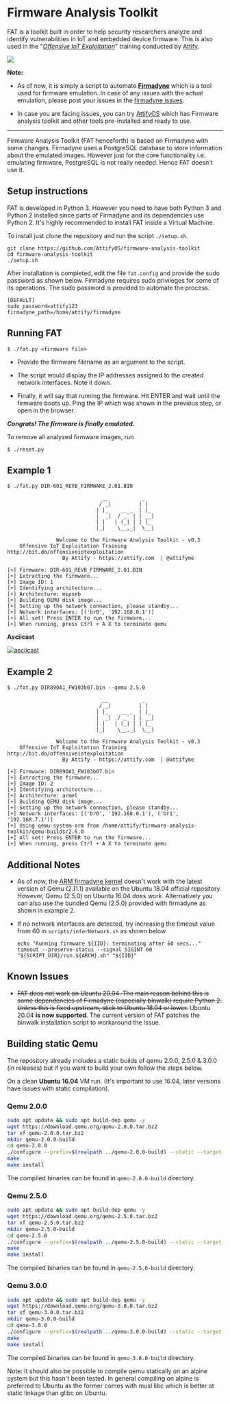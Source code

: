 # Firmware Analysis Toolkit 

FAT is a toolkit built in order to help security researchers analyze and identify vulnerabilities in IoT and embedded device firmware. This is also used in the "*[Offensive IoT Exploitation](https://www.attify-store.com/collections/training/products/offensive-iot-exploitation)*" training conducted by [Attify](https://attify.com). 

[![](https://i.ibb.co/zP9htYK/offensive-iot-exploitation-attify-embedded-hacking.png)](https://www.attify-store.com/collections/training/products/offensive-iot-exploitation)

**Note:**

+ As of now, it is simply a script to automate **[Firmadyne](https://github.com/firmadyne/firmadyne)** which is a tool used for firmware emulation. In case of any issues with the actual emulation, please post your issues in the [firmadyne issues](https://github.com/firmadyne/firmadyne/issues).  

+ In case you are facing issues, you can try [AttifyOS](https://github.com/adi0x90/attifyos) which has Firmware analysis toolkit and other tools pre-installed and ready to use.

---

Firmware Analysis Toolkit (FAT henceforth) is based on Firmadyne with some changes. Firmadyne uses a PostgreSQL database to store information about the emulated images. However just for the core functionality i.e. emulating firmware, PostgreSQL is not really needed. Hence FAT doesn't use it.

## Setup instructions 

FAT is developed in Python 3. However you need to have both Python 3 and Python 2 installed since parts of Firmadyne and its dependencies use Python 2. It's highly recommended to install FAT inside a Virtual Machine.

To install just clone the repository and run the script `./setup.sh`.

```
git clone https://github.com/AttifyOS/firmware-analysis-toolkit
cd firmware-analysis-toolkit
./setup.sh
```

After installation is completed, edit the file `fat.config` and provide the sudo password as shown below. Firmadyne requires sudo privileges for some of its operations. The sudo password is provided to automate the process.

```
[DEFAULT]
sudo_password=attify123
firmadyne_path=/home/attify/firmadyne
```

## Running FAT 

```
$ ./fat.py <firmware file>
```

+ Provide the firmware filename as an argument to the script.

+ The script would display the IP addresses assigned to the created network interfaces. Note it down.

+ Finally, it will say that running the firmware. Hit ENTER and wait until the firmware boots up. Ping the IP which was shown in the previous step, or open in the browser. 

***Congrats! The firmware is finally emulated.***

To remove all analyzed firmware images, run

```
$ ./reset.py
```

## Example 1

```
$ ./fat.py DIR-601_REVB_FIRMWARE_2.01.BIN 

                               __           _   
                              / _|         | |  
                             | |_    __ _  | |_ 
                             |  _|  / _` | | __|
                             | |   | (_| | | |_ 
                             |_|    \__,_|  \__|                    
                    
                Welcome to the Firmware Analysis Toolkit - v0.3
    Offensive IoT Exploitation Training http://bit.do/offensiveiotexploitation
                  By Attify - https://attify.com  | @attifyme
    
[+] Firmware: DIR-601_REVB_FIRMWARE_2.01.BIN
[+] Extracting the firmware...
[+] Image ID: 1
[+] Identifying architecture...
[+] Architecture: mipseb
[+] Building QEMU disk image...
[+] Setting up the network connection, please standby...
[+] Network interfaces: [('br0', '192.168.0.1')]
[+] All set! Press ENTER to run the firmware...
[+] When running, press Ctrl + A X to terminate qemu
```

**Asciicast**

[![asciicast](https://asciinema.org/a/5VryIC2ec1j9SEIfGQ0qAWjoH.svg)](https://asciinema.org/a/5VryIC2ec1j9SEIfGQ0qAWjoH)

## Example 2

```
$ ./fat.py DIR890A1_FW103b07.bin --qemu 2.5.0

                               __           _
                              / _|         | |
                             | |_    __ _  | |_
                             |  _|  / _` | | __|
                             | |   | (_| | | |_
                             |_|    \__,_|  \__|

                Welcome to the Firmware Analysis Toolkit - v0.3
    Offensive IoT Exploitation Training http://bit.do/offensiveiotexploitation
                  By Attify - https://attify.com  | @attifyme

[+] Firmware: DIR890A1_FW103b07.bin
[+] Extracting the firmware...
[+] Image ID: 2
[+] Identifying architecture...
[+] Architecture: armel
[+] Building QEMU disk image...
[+] Setting up the network connection, please standby...
[+] Network interfaces: [('br0', '192.168.0.1'), ('br1', '192.168.7.1')]
[+] Using qemu-system-arm from /home/attify/firmware-analysis-toolkit/qemu-builds/2.5.0
[+] All set! Press ENTER to run the firmware...
[+] When running, press Ctrl + A X to terminate qemu

```
## Additional Notes

- As of now, the [ARM firmadyne kernel](https://github.com/firmadyne/kernel-v4.1) doesn't work with the latest version of Qemu (2.11.1) available on the Ubuntu 18.04 official repository. However, Qemu (2.5.0) on Ubuntu 16.04 does work. Alternatively you can also use the bundled Qemu (2.5.0) provided with firmadyne as shown in example 2.

- If no network interfaces are detected, try increasing the timeout value from 60 in `scripts/inferNetwork.sh` as shown below
    ```
    echo "Running firmware ${IID}: terminating after 60 secs..."
    timeout --preserve-status --signal SIGINT 60 "${SCRIPT_DIR}/run.${ARCH}.sh" "${IID}"
    ```

## Known Issues

- ~~FAT does not work on Ubuntu 20.04. The main reason behind this is some dependencies of Firmadyne (especially binwalk) require Python 2. Unless this is fixed upstream, stick to Ubuntu 18.04 or lower.~~ 
Ubuntu 20.04 **is now supported**. The current version of FAT patches the binwalk installation script to workaround the issue.

## Building static Qemu

The repository already includes a static builds of qemu 2.0.0, 2.5.0 & 3.0.0 (in releases) but if you want to build your own follow the steps below.

On a clean **Ubuntu 16.04** VM run. (It's important to use 16.04, later versions have issues with static compilation).

### Qemu 2.0.0

```sh
sudo apt update && sudo apt build-dep qemu -y
wget https://download.qemu.org/qemu-2.0.0.tar.bz2
tar xf qemu-2.0.0.tar.bz2
mkdir qemu-2.0.0-build
cd qemu-2.0.0
./configure --prefix=$(realpath ../qemu-2.0.0-build) --static --target-list=arm-softmmu,mips-softmmu,mipsel-softmmu --disable-smartcard-nss --disable-spice --disable-libusb --disable-usb-redir
make
make install
```
The compiled binaries can be found in `qemu-2.0.0-build` directory.

### Qemu 2.5.0

```sh
sudo apt update && sudo apt build-dep qemu -y
wget https://download.qemu.org/qemu-2.5.0.tar.bz2
tar xf qemu-2.5.0.tar.bz2
mkdir qemu-2.5.0-build
cd qemu-2.5.0
./configure --prefix=$(realpath ../qemu-2.5.0-build) --static --target-list=arm-softmmu,mips-softmmu,mipsel-softmmu --disable-smartcard --disable-libusb --disable-usb-redir
make 
make install
```
The compiled binaries can be found in `qemu-2.5.0-build` directory.

### Qemu 3.0.0

```sh
sudo apt update && sudo apt build-dep qemu -y
wget https://download.qemu.org/qemu-3.0.0.tar.bz2
tar xf qemu-3.0.0.tar.bz2
mkdir qemu-3.0.0-build
cd qemu-3.0.0
./configure --prefix=$(realpath ../qemu-3.0.0-build) --static --target-list=arm-softmmu,mips-softmmu,mipsel-softmmu --disable-smartcard --disable-libusb --disable-usb-redir
make 
make install
```
The compiled binaries can be found in `qemu-3.0.0-build` directory.


Note: It should also be possible to compile qemu statically on an alpine system but this hasn't been tested. In general compiling on alpine is preferred to Ubuntu as the former comes with musl libc which is better at static linkage than glibc on Ubuntu.
